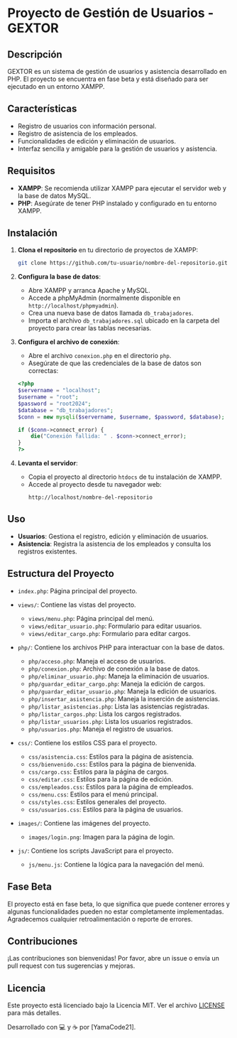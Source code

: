 # Proyecto de Gestión de Usuarios - GEXTOR

## Descripción

GEXTOR es un sistema de gestión de usuarios y asistencia desarrollado en PHP. El proyecto se encuentra en fase beta y está diseñado para ser ejecutado en un entorno XAMPP.

## Características

- Registro de usuarios con información personal.
- Registro de asistencia de los empleados.
- Funcionalidades de edición y eliminación de usuarios.
- Interfaz sencilla y amigable para la gestión de usuarios y asistencia.

## Requisitos

- **XAMPP**: Se recomienda utilizar XAMPP para ejecutar el servidor web y la base de datos MySQL.
- **PHP**: Asegúrate de tener PHP instalado y configurado en tu entorno XAMPP.

## Instalación

1. **Clona el repositorio** en tu directorio de proyectos de XAMPP:
    ```bash
    git clone https://github.com/tu-usuario/nombre-del-repositorio.git
    ```

2. **Configura la base de datos**:
    - Abre XAMPP y arranca Apache y MySQL.
    - Accede a phpMyAdmin (normalmente disponible en `http://localhost/phpmyadmin`).
    - Crea una nueva base de datos llamada `db_trabajadores`.
    - Importa el archivo `db_trabajadores.sql` ubicado en la carpeta del proyecto para crear las tablas necesarias.

3. **Configura el archivo de conexión**:
    - Abre el archivo `conexion.php` en el directorio `php`.
    - Asegúrate de que las credenciales de la base de datos son correctas:
    ```php
    <?php
    $servername = "localhost";
    $username = "root";
    $password = "root2024";
    $database = "db_trabajadores";
    $conn = new mysqli($servername, $username, $password, $database);

    if ($conn->connect_error) {
        die("Conexión fallida: " . $conn->connect_error);
    }
    ?>
    ```

4. **Levanta el servidor**:
    - Copia el proyecto al directorio `htdocs` de tu instalación de XAMPP.
    - Accede al proyecto desde tu navegador web:
      ```
      http://localhost/nombre-del-repositorio
      ```

## Uso

- **Usuarios**: Gestiona el registro, edición y eliminación de usuarios.
- **Asistencia**: Registra la asistencia de los empleados y consulta los registros existentes.

## Estructura del Proyecto

- `index.php`: Página principal del proyecto.

- `views/`: Contiene las vistas del proyecto.
  - `views/menu.php`: Página principal del menú.
  - `views/editar_usuario.php`: Formulario para editar usuarios.
  - `views/editar_cargo.php`: Formulario para editar cargos.

- `php/`: Contiene los archivos PHP para interactuar con la base de datos.
  - `php/acceso.php`: Maneja el acceso de usuarios.
  - `php/conexion.php`: Archivo de conexión a la base de datos.
  - `php/eliminar_usuario.php`: Maneja la eliminación de usuarios.
  - `php/guardar_editar_cargo.php`: Maneja la edición de cargos.
  - `php/guardar_editar_usuario.php`: Maneja la edición de usuarios.
  - `php/insertar_asistencia.php`: Maneja la inserción de asistencias.
  - `php/listar_asistencias.php`: Lista las asistencias registradas.
  - `php/listar_cargos.php`: Lista los cargos registrados.
  - `php/listar_usuarios.php`: Lista los usuarios registrados.
  - `php/usuarios.php`: Maneja el registro de usuarios.

- `css/`: Contiene los estilos CSS para el proyecto.
  - `css/asistencia.css`: Estilos para la página de asistencia.
  - `css/bienvenido.css`: Estilos para la página de bienvenida.
  - `css/cargo.css`: Estilos para la página de cargos.
  - `css/editar.css`: Estilos para la página de edición.
  - `css/empleados.css`: Estilos para la página de empleados.
  - `css/menu.css`: Estilos para el menú principal.
  - `css/styles.css`: Estilos generales del proyecto.
  - `css/usuarios.css`: Estilos para la página de usuarios.

- `images/`: Contiene las imágenes del proyecto.
  - `images/login.png`: Imagen para la página de login.

- `js/`: Contiene los scripts JavaScript para el proyecto.
  - `js/menu.js`: Contiene la lógica para la navegación del menú.

## Fase Beta

El proyecto está en fase beta, lo que significa que puede contener errores y algunas funcionalidades pueden no estar completamente implementadas. Agradecemos cualquier retroalimentación o reporte de errores.

## Contribuciones

¡Las contribuciones son bienvenidas! Por favor, abre un issue o envía un pull request con tus sugerencias y mejoras.

## Licencia

Este proyecto está licenciado bajo la Licencia MIT. Ver el archivo [LICENSE](LICENSE) para más detalles.

Desarrollado con 💻 y ☕ por [YamaCode21].

